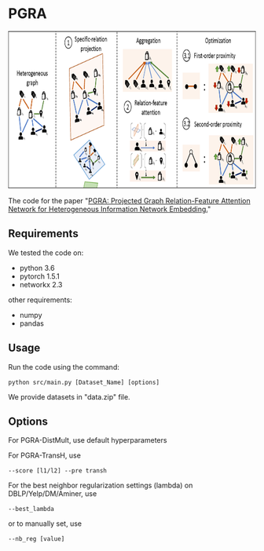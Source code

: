 # PGRA

<img src="figs/PGRA.png" width="800" height="320">

The code for the paper "[PGRA: Projected Graph Relation-Feature Attention Network for Heterogeneous Information Network Embedding.](https://doi.org/10.1016/j.ins.2021.04.070)"

## Requirements

We tested the code on:
* python 3.6
* pytorch 1.5.1
* networkx 2.3

other requirements:
* numpy
* pandas

## Usage

Run the code using the command:
```
python src/main.py [Dataset_Name] [options]
```
We provide datasets in "data.zip" file.

## Options
For PGRA-DistMult, use default hyperparameters

For PGRA-TransH, use
```
--score [l1/l2] --pre transh
```

For the best neighbor regularization settings (lambda) on DBLP/Yelp/DM/Aminer, use
```
--best_lambda
```
or to manually set, use
```
--nb_reg [value]
```